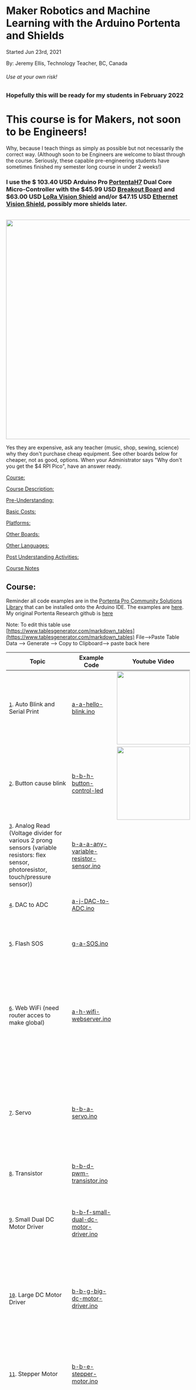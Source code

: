 # Maker Robotics and Machine Learning with the Arduino Portenta and Shields


Started Jun 23rd, 2021

By: Jeremy Ellis, Technology Teacher, BC, Canada

###### Use at your own risk!

### Hopefully this will be ready for my students in February 2022


# This course is for Makers, not soon to be Engineers! 
Why, because I teach things as simply as possible but not necessarily the correct way. (Although soon to be Engineers are welcome to blast through the course. Seriously, these capable pre-engineering students have sometimes finished my semester long course in under 2 weeks!)

### I use the $ 103.40 USD Arduino Pro [PortentaH7](https://store.arduino.cc/usa/portenta-h7) Dual Core Micro-Controller with the $45.99 USD [Breakout Board](https://store.arduino.cc/usa/portenta-breakout) and $63.00 USD [LoRa Vision Shield](https://store.arduino.cc/usa/portenta-vision-shield-lora)  and/or $47.15 USD [Ethernet Vision Shield](https://store.arduino.cc/usa/portenta-vision-shield), possibly more shields later.

<br><img src="media/ArduinoProBoards.jpg" width = 600/>

Yes they are expensive, ask any teacher (music, shop, sewing, science) why they don't purchase cheap equipment. See other boards below for cheaper, not as good, options. When your Administrator says "Why don't you get the $4 RPI Pico", have an answer ready.

[Course:](#course)  

[Course Description:](#course-description)

[Pre-Understanding:](#pre-understanding) 

[Basic Costs:](#basic-costs)

[Platforms:](#platforms) 

[Other Boards:](#other-boards) 

[Other Languages:](#other-Languages) 

[Post Understanding Activities:](#post-understanding-activites)  

[Course Notes](#course-notes)
 






## Course:

Reminder all code examples are in the [Portenta Pro Community Solutions Library](https://github.com/hpssjellis/portenta-pro-community-solutions) that can be installed onto the Arduino IDE. The examples are [here](https://github.com/hpssjellis/portenta-pro-community-solutions/tree/main/examples). My original Portenta Research github is [here](https://github.com/hpssjellis/my-examples-for-the-arduino-portentaH7)

Note: To edit this table use [https://www.tablesgenerator.com/markdown_tables](https://www.tablesgenerator.com/markdown_tables) File-->Paste Table Data --> Generate --> Copy to Clipboard--> paste back here







| Topic                          | Example Code                                                                                                                                                                 | Youtube Video | Resource Link 1 | Setup Image | To Do |
|--------------------------------|------------------------------------------------------------------------------------------------------------------------------------------------------------------------------|---------------|-----------------|--------|--------|
| <a name="1" href="#1">`1`</a>.  Auto Blink and Serial Print  | [a-a-hello-blink.ino](https://github.com/hpssjellis/portenta-pro-community-solutions/blob/main/examples/a-portentaH7-examples/a-a-hello-blink/a-a-hello-blink.ino) |      [<img src="https://img.youtube.com/vi/3E5KUT115xY/hqdefault.jpg" width=200 />](https://www.youtube.com/watch?v=3E5KUT115xY&list=PL57Dnr1H_egv1FVzAcCZVeANJMs3Hta05&index=7)         |                 |   n/a     |    Print other things and change the pattern of blinking using different colors LEDR, LEDG, LEDB, LED_BUILTIN (which is green). Note: I stay away from LEDR as red is used to show errors    |
| <a name="2" href="#2">`2`</a>.  Button cause blink          |       [b-b-h-button-control-led](https://github.com/hpssjellis/portenta-pro-community-solutions/blob/main/examples/b-portenta-h7-with-accessories/b-b-actuators/b-b-h-button-control-led/b-b-h-button-control-led.ino)                                                                                                                                                                     |    [<img src="https://img.youtube.com/vi/cwIpqYYkWFA/hqdefault.jpg" width=200 />](https://www.youtube.com/watch?v=cwIpqYYkWFA&list=PL57Dnr1H_egv1FVzAcCZVeANJMs3Hta05&index=6)           |                 |  <img src="media/b-b-h-button-control-led.jpg" width = 200/>       |   Control the LED with the button, then control multiple LED's with Multiple Buttons. Note: Can't control large current flow devices, WHY? Could you make the external LED interact like the internal LED?    |
| <a name="3" href="#3">`3`</a>. Analog Read (Voltage divider for various 2 prong sensors (variable resistors: flex sensor, photoresistor, touch/pressure sensor))                |  [b-a-a-any-variable-resistor-sensor.ino](https://github.com/hpssjellis/portenta-pro-community-solutions/blob/main/examples/b-portenta-h7-with-accessories/b-a-sensors/b-a-a-any-variable-resistor-sensor/b-a-a-any-variable-resistor-sensor.ino)                                                                                                                                                                            |               |                 |        |   Change the Resistor amount and which resistor is attached to 3V3 to get the largest most sensible range of readings.     |
| <a name="4" href="#4">`4`</a>. DAC to ADC                         |       [a-j-DAC-to-ADC.ino](https://github.com/hpssjellis/portenta-pro-community-solutions/blob/main/examples/a-portentaH7-examples/a-j-DAC-to-ADC/a-j-DAC-to-ADC.ino)                                                                                                                                                                       |               |                 |        |   Estimate the Voltage that the digital pin converts from 0 to 1, it should be close to half of 3V3     |
| <a name="5" href="#5">`5`</a>.  Flash SOS                           |     [g-a-SOS.ino](https://github.com/hpssjellis/portenta-pro-community-solutions/blob/main/examples/g-robotics-curriculum/g-a-SOS/g-a-SOS.ino)                                                                                                                                                                         |               |                 |        |   Get the code running to flash the LED_BUILTIN, then have it flash an SOS. 3 short flashes, 3 long flashes, 3 short flashes then a 5 second rest.     |
| <a name="6" href="#6">`6`</a>. Web WiFi   (need router acces to make global)                         |   [a-h-wifi-webserver.ino](https://github.com/hpssjellis/portenta-pro-community-solutions/blob/main/examples/a-portentaH7-examples/a-h-wifi-webserver/a-h-wifi-webserver.ino)                                                                                                                                                                           |               |                 |        |    Several layers to this project. Often easier to use your cell phone as a hot spot as school WiFi often has layers of security. I will still need to work with my School IT department to A. get the WiFi working and B. get an outside port. Probably wont happen. Change the buttons on the webpage to control some Actuator other than an LED    |
| <a name="7" href="#7">`7`</a>. Servo                           |      [b-b-a-servo.ino](https://github.com/hpssjellis/portenta-pro-community-solutions/blob/main/examples/b-portenta-h7-with-accessories/b-b-actuators/b-b-a-servo/b-b-a-servo.ino)                                                                                                                                                                        |               |                 |        | MUST HAVE AN EXTERIOR BATTERY TO RUN THE 6 VOLT SERVO!  I have the Pololu Servo Product number 1057, Power HD High-Torque Servo 1501MG [here](https://www.pololu.com/product/1057).  <br> To connect Portenta D5 (orange wire) GND (brown wire) to servo, <br> 6 volt battery positive (red) and Negative (brown) to servo.   |
| <a name="8" href="#8">`8`</a>. Transistor                            |      [b-b-d-pwm-transistor.ino](https://github.com/hpssjellis/portenta-pro-community-solutions/blob/main/examples/b-portenta-h7-with-accessories/b-b-actuators/b-b-d-pwm-transistor/b-b-d-pwm-transistor.ino)                                                                                                                                                                        |               |                 |        |        |
| <a name="9" href="#9">`9`</a>. Small Dual DC Motor Driver                            |       [b-b-f-small-dual-dc-motor-driver.ino](https://github.com/hpssjellis/portenta-pro-community-solutions/blob/main/examples/b-portenta-h7-with-accessories/b-b-actuators/b-b-f-small-dual-dc-motor-driver/b-b-f-small-dual-dc-motor-driver.ino)                                                                                                                                                                       |               |                 |  <img src="media/b-b-f-small-dual-dc-motor-driver.png" width = 200/>      |  Get a small motor working using it's own power supply and change the code so it does what you want. Pololu #2135 DRV8835 Dual Motor Driver Carrier  [here](https://www.pololu.com/product/2135)     |
| <a name="10" href="#10">`10`</a>. Large DC Motor Driver                          |     [b-b-g-big-dc-motor-driver.ino](https://github.com/hpssjellis/portenta-pro-community-solutions/blob/main/examples/b-portenta-h7-with-accessories/b-b-actuators/b-b-g-big-dc-motor-driver/b-b-g-big-dc-motor-driver.ino)                                                                                                                                                                         |               |                 |   <img src="media/b-b-g-big-dc-motor-driver.png" width = 200/>      |   Get a 6V motor running and change code for it to do what you want. Protect the Phton from the 6 Volt motor side. Check Pololu 1451 VNH5019 Motor Driver Carrier [here](https://www.pololu.com/product/1451)     |
| <a name="11" href="#11">`11`</a>. Stepper Motor                         |           [b-b-e-stepper-motor.ino](https://github.com/hpssjellis/portenta-pro-community-solutions/blob/main/examples/b-portenta-h7-with-accessories/b-b-actuators/b-b-e-stepper-motor/b-b-e-stepper-motor.ino)                                                                                                                                                                   |               |                 |     <img src="media/b-b-e-stepper-motor.png" width = 200/>       |   Note: This stepper needs 6V, Change code to do what you want.  Pololu 2134 DRV8834 Low-Voltage Stepper Motor Driver Carrier [here](https://www.pololu.com/product/2134)   |
| <a name="12" href="#12">`12`</a>. Serial I2C OLED                          |          [b-b-b-I2C-grove-OLED.ino](https://github.com/hpssjellis/portenta-pro-community-solutions/blob/main/examples/b-portenta-h7-with-accessories/b-b-actuators/b-b-b-I2C-grove-OLED/b-b-b-I2C-grove-OLED.ino)                                                                                                                                                                    |               |                 |   <img src="media/b-b-b-I2C-grove-OLED.png" width = 200/>      |   Have fun with this. Have it say what you want, where you want it and for how long.     |
| <a name="13" href="#13">`13`</a>.  Serial SPI Pixy2                          |           [b-a-b-pixy2-SPI.ino](https://github.com/hpssjellis/portenta-pro-community-solutions/blob/main/examples/b-portenta-h7-with-accessories/b-a-sensors/b-a-b-pixy2-SPI/b-a-b-pixy2-SPI.ino)                                                                                                                                                                   |               |                 |        |        |
| <a name="14" href="#14">`14`</a>. Serial UART FingerPrintScanner-FPS (Not Yet Working)                         |                                                                               
| <a name="15" href="#15">`15`</a>. GPS (Not Yet Working)                           |                                                                                                                                                                             |               |                 |        |        |
| <a name="16" href="#16">`16`</a>. Acclerometer (Not Yet Working)                          |                                                                                                                                                                             |               |                 |        |        |
| <a name="17" href="#17">`17`</a>. FSLP-Touch  (Not Yet Working)                         |                                                                                                                                                                              |               |                 |        |        |
| <a name="18" href="#18">`18`</a>. Range-Finder  (Not Yet Working)                         |                                                                                                                                                                              |               |                 |        |        |
| <a name="19" href="#19">`19`</a>. Serial-putty                           |                                                                                                                                                                              |               |                 |        |        |
| <a name="20" href="#20">`20`</a>. Web-IFTTT   (Not Yet Working)                       |                                                                                                                                                                              |               |                 |        |        |
| <a name="21" href="#21">`21`</a>. Ethernet-Vision-Shield  (need router acces to make global)                         |                                                                                                                                                                              |               |                 |        |   Same as WiFi  might be difficult to get an outside line. While on the same local network things should work great. At home will have to configure your router to allow outside access. At school good luck.   |
| <a name="22" href="#22">`22`</a>. SD-card-Vision-Shield                          |                                                                                                                                                                              |               |                 |        |        |
| <<a name="23" href="#23">`23`</a>. Microphone-Vision-Shield                          |                                                                                                                                                                              |               |                 |        |        |
| <a name="24" href="#24">`24`</a>. Camera-Vision-Shield                           |                                                                                                                                                                              |               |                 |        |        |
| <a name="25" href="#25">`25`</a>. Rocksetta-Machine-Learning-Sine-Wave                           |        [e-b-a-rocksetta-hello-ml-sine.ino](https://github.com/hpssjellis/portenta-pro-community-solutions/blob/main/examples/e-portenta-machine-learning/e-b-portenta-rocksetta-ml/e-b-a-rocksetta-hello-ml-sine/e-b-a-rocksetta-hello-ml-sine.ino)                                                                                                                                                                      |               |                 |        |        |
| <a name="26" href="#26">`26`</a>. Edge-Impulse-Sound-Yes-No                          |                                                                                                                                                                              |               |                 |        |        |
| <a name="27" href="#27">`27`</a>. Edge-Impulse-Vision-Brush-Tube                          |                                                                                                                                                                              |               |                 |        |        |
| <a name="28" href="#28">`28`</a>. LoRaWan-Helium/TTN                           |     [c-b-b-helium-cayenne-us915.ino](https://github.com/hpssjellis/portenta-pro-community-solutions/blob/main/examples/c-portenta-vision-shields/c-b-lorawan-specific/c-b-b-helium-cayenne-us915/c-b-b-helium-cayenne-us915.ino)                                                                                                                                                                         |               |                 |        |    Setup a LoRaWan connection on the US915 Helium network and send random "fake" temperature data. <br><br>Need to setup the Helium side: https://console.helium.com/ for what it does with the data. I use the https://io.adafruit.com/ MQTT with Cayenne encoding, but lots of other options out there.  <br>Check the helium explorer for your area https://explorer.helium.com/   |
| <a name="29" href="#29">`29`</a>. Touch Screen (Not Yet Working)                          |                                                                                                                                                                              |           |                 |        |        |
| <a name="30" href="#30">`30`</a>.                           |                                                                                                                                                                              |           |                 |        |        |
| <a name="31" href="#31">`31`</a>.                         |                                                                                                                                                                              |           |                 |        |        |

### Advances topics if time permits (or you want to be an Engineer)


| Advanced Topic                          | Example Code                                                                                                                                                                 | Youtube Video | Resource Link 1 | Setup Image | To Do |
|--------------------------------|------------------------------------------------------------------------------------------------------------------------------------------------------------------------------|---------------|-----------------|--------|--------|
| <a name="advanced0"></a>  0.  Dual Core Programming                         |                                                                                                                                                                              |               |                 |        |        |
| <a name="advanced1"></a> 1.  [WebSocket-Gitpod](https://github.com/hpssjellis/Particle-Spark-Core-Photon-Websocket-Hack)   (Not Yet Fully Working)                       |                                                                                                                                                                              |               |                 |        |        |
| <a name="advanced2"></a>  2. [Local-cpp-Compile-Gitpod](https://github.com/hpssjellis/my-gitpod-of-edge-impulse)  (Not Yet Fully Working)                         |                                                                                                                                                                              |               |                 |        |        |
| <a name="advanced3"></a>  3. LoRa using [GrumpOldPizza](https://github.com/GrumpyOldPizza/ArduinoCore-stm32l0)-Tlera-board                         |                                                                                                                                                                              |               |                 |        |        |
| <a name="advanced4"></a>  4. MQTT server (Not Yet Working)                      |                                                                                                                                                                              |               |                 |        |        |
| <a name="advanced5"></a>  5.  SerialtTransfer with Breakout Board                        |                                                                                                                                                                              |               |                 |        |        |
| <a name="advanced6"></a>  6.  ArduinoJSON with Breakout Board                        |                                                                                                                                                                              |               |                 |        |        |
| <a name="advanced7"></a>  7.                          |                                                                                                                                                                              |               |                 |        |        |
| <a name="advanced8"></a>  8.                          |                                                                                                                                                                              |               |                 |        |        |
| <a name="advanced9"></a>  9.                          |                                                                                                                                                                              |               |                 |        |        |
| <a name="advanced10"></a>  10.                          |                                                                                                                                                                              |               |                 |        |        |







## Course Description:

### First Year:

Circuit basics, Micro-controller basics (LED's buttons, wiring, breadboards), Platforms, Languages, simple sensors and actuators(screens/motors:DC, Servo, Stepper), connectors: I2C, SPI, Uart/Serial, connecting:WiFi, BLE, Ethernet, LoRaWan ([Helium](https://explorer.helium.com/coverag), [TTN The Things Network](https://www.thethingsnetwork.org/map), [Adafruit.io](https://io.adafruit.com/), [ArduinoCreate](https://www.arduino.cc/en/main/create)), possibly webSockets, Protocols:(IFTTT, MQTT, JSON, Bluetooth, ...), Machine Learning: ([Edge Impulse](https://www.edgeimpulse.com/), [My TensorFlowJS](https://www.rocksetta.com/tensorflowjs/) ), TinyML:Vision, Sound, Possibly Acceleration, Single object detection , Possibly Multiple object detection, Possibly Sensor ML, Final Project ( Proof of Concept, then with 3D printing structure, working Prototype ) Possible Javascript Machine Learning with Cell phones, web socket micro-controller connectivity.

### 2nd year: 

Blast through all first year assignments, multiple sensor and Actuators: ie: robot Arm, toy car, etc, concentrate on more Machine learning, with LoRa, WiFi, BLE and Ethernet connectivity, Sensor Machine Learning controlling Actuators, Product Prototyping.





## Pre-Understanding:
1. Circuits as multiple serial and parallel loops
2. Microcontroller Max current, Max voltage
3. Ohms Law V=IxR and Power equations
4. Electrical Safety
5. Non-microcontroller electric circuits: switch on a motor etc. I use [Snapcircuits 750](https://www.robotshop.com/en/elenco-snap-circuits-educational-series-training-program-sc-750r.html) I use the old version that comes in a box, this case version would be good, but any circuit play would be fine including online circuit visualizers.
6. My six Circuit components: Resistor, Diode, Transistor, Coil, Capacitor, Chip
7. Soldering: I don't teach it, all my examples are breadboard plug and play, also by grade 11 most of my students who are fully interested in tech have taught themselves how to solder. (I get them to do my soldering since those kids are better at it than I am!)
8. Coding: Many of my students take a Game Development Javascript programming class pre-robotics. It is a huge asset, but strangely some students take to programming like a fish to water and other students still have a hard time, even after several courses. I basically only teach 9 concepts: 1.Input/Output, 2.Variables, 3.Decisions (if statements), 4.Loops(for), 5.Functions, 6.Events, 7.Arrays, 8.Objects/Struct, 9.Classes(just using other peoples classes) 
9. 3D printing: Many of my students take a 3D printing course before or during taking robotics. Huge help for their final projects that need any structure: Most servo assignments need a structure around the servo to do something useful.
10. <b>Marking</b>: My students make videos and save to the school network. The video steps are: View a student name tag(s), then their wiring diagram they drew, the code flashed to the Portenta, then the Portenta fully wired and running, often back to the computer to show the Serial monitor or a webpage. These videos are very short as I can pause to have a longer look. Marking can also be done in person.  




## Basic Costs:

See main price list on the Portenta Pro Community Solutions Library Github [here](https://github.com/hpssjellis/portenta-pro-community-solutions/blob/main/pricelist.md)

## Platforms:   
[Arduino Regular IDE  Version 1.8.??  Download](https://www.arduino.cc/en/software) Decade long tested, works great

[Arduino New IDE Version 2.?.?  Download](https://www.arduino.cc/en/software) Has some advantages, but still fairly Beta

[Arduinio Cloud](https://docs.arduino.cc/cloud/iot-cloud/tutorials/iot-cloud-getting-started) Has online advantages, very powerful with Paid version but also has issues

[Platformio](https://platformio.org/)  Easy install of Visual Studio Code has lots of advantages, bit of a learning curve

[Draft My Gitpod of Edge impulse](https://github.com/hpssjellis/my-gitpod-of-edge-impulse) Huge learning curve, but has the benefit of complete control of cloud setup for students, loads [here](https://gitpod.io/#github.com/hpssjellis/my-gitpod-of-edge-impulse)


## Other Boards:

Some students just need to use cheaper equipment. Not everyone should be playing around with a $100 board who can't connect it properly. 
I have a class set of 15 of each of the Portenta Series <br><img src="media/Portenta-pro-boxes.jpg" width = 500/> 

Following are a few cheaper boards that could do parts of this course although the pins may be different. 

I also have a class set of 15 Seeeduino XIAO, for testing if a circuit is going to fry your board, you can't beat a $5 microcontroller. <br><br>

1. The $33.40 USD [Nano 33 Ble Sense](https://store.arduino.cc/usa/nano-33-ble-sense-with-headers) is very good for sound and accelerometer Machine Learning <br><img src="media/Arduino-nano33BleSense.jpg" width = 200/><br><br>
3. The  $19.65 USD [Particle Photon](https://store.particle.io/products/photon) 6 year student tested Curriculum is [here](https://github.com/hpssjellis/particle.io-photon-high-school-robotics) with videos [here](https://www.youtube.com/playlist?list=PL57Dnr1H_egsL0r4RXPA4PY2yZhOJk5Nr). I still start my students on this very easy to use platform!<br><img src="media/Particle-photon.jpg" width = 200/><br><br>
4. The $5.40 USD [Seeeduino XIAO](https://www.seeedstudio.com/Seeeduino-XIAO-Arduino-Microcontroller-SAMD21-Cortex-M0+-p-4426.html)  Only a limited number of pins to use<br><img src="media/Seeeduino-xiao.jpg" width = 200/><br><br>
5. The $129 USD [Sony Spresense Kit](https://shop.framos.com/us/spresense) with Breakout Board and Camera and now works on the Arduino IDE. Absolutely nothing wrong with this board, I have just not yet got it doing Machine Learning on the Arduino IDE yet. Note: uses LED0, LED1, LED2, LED4 instead of LEDB, LEDG, LEDR <br><img src="media/Sony-spresense-kit.jpg" width = 200/><br><br>
6. The $25.50 USD [Arduino Nano-RP2040-Connect](https://store.arduino.cc/usa/nano-rp2040-connect-with-headers) Is very new but has lots of potential over the RPI Pico as it has WiFi and BLE onboard.<br> <img src="media/Arduino-nanoRP2040-connect.jpg" width = 200/><br><br><br>
7. The $4 USD [Raspberry Pi Pico](https://www.raspberrypi.org/products/raspberry-pi-pico/) Amazing board, see above. <br><br>
8. The $25.00 USD [ArducamPico-4ML](https://www.arducam.com/raspberry-pi-pico-machine-learning/) This board looks like it would be perfect for machine learning with a mini screen and camera but I have never got it properly working on the Arduino IDE.<br><img src="media/ArducamPico-4ml.jpg" width = 200/> <br><br>


## Other Languages:
I use the [Arduino MBED core](https://github.com/arduino/ArduinoCore-mbed)   Arduino's on going attempt to simplify the MBED Arm programming OS, but there are other options:

1. [micro-Python](https://micropython.org/) The Portenta actually runs micro-python through the [OpenMV platform](https://openmv.io/) For Python lovers this is another. Note: Python is very fast to run, whereas Arduino code  (C++) must be compiled and can take a long time for each compile, theoretically the Arduino code is faster on the board.

2. [Circuit-Python](https://learn.adafruit.com/welcome-to-circuitpython) Another version of Python for micro-controllers by Adafruit which is a very maker friendly company. Does not support the Portenta but supports lots of other boards

4. [Javascript](https://www.rocksetta.com/tensorflowjs/beginner-examples/tfjs06-javascript.html): I have not really seen a Javascript language that looks any easier than C++ yet for a micro-controller. I am open to suggestions, there are lots of attempts. (For web pages, Javascript is awesome. Note: Websockets is a way for micro-controllers to interact with wewpages in realtime)

5. [Visuino](https://www.visuino.com/) A Visual programming drag and drop code creator for the Arduino may soon have Portenta compatibility, probably the future of Makers using micro-controllers as the actual coding is minimal 


## Post Understanding Activities: The Final Porject!

1. I have students try to stay away from final projects using Water or AC home 120/240 volts for obvious electrical safety precautions. I also have them stay away from drones as the commercial ones are very good and student testing their software with drones is too easy to smash your entire project.
2.  Individual Final Project with at least one sensor and one actuator
    1. Proof of Concept (POC) Sensor Actuator working
    2. Useful and/or fun
    3. Structure designed (3d Printed if needed)
    4. Final Project Prototype ready
    5. Can it be sold? If so how much. Is it worth it?
3. If time, final project with more sensors and actuators
4. If time, Group Project



## Course Notes:

1. Made for Makers not for future [Mechatronic Engineers](https://en.wikipedia.org/wiki/Mechatronics): Why? This course is to inspire Makers and future engineers, but to simplify the teaching I teach some things different than an Engineer would prefer. Few students I see have the: Drive, Ability and Finances to become Engineers. The students who could become an Engineer typically ignores me and get their assignments done really fast. Example: I code Javascript using Notepad.exe on windows, I don't even use Notepad++ a soon to be engineer might load a different editor like "[Atom](https://atom.io/)" and I am fine with that, I just don't want to waste my teaching time getting editors installed on school and student home computers, and then waste another 3 weeks teaching how to effectively use the editor.

Examples of things I do that drive Engineers crazy:

1. Itterators: say in a "for" loop. I use "myCount" (I put "my" before every funciton or variable we create, so students know not to google them), Software Engineer "i"
2. Engineers will make a pin variable say called ```pin12``` and assign it to a pin say 6. And then throughout the program refer to ```pin12```, which confuses average students. I just use ```D6``` throughout the code so students know that this is digital pin 6. If they have to change it they just search and replace, but that drives Engineers crazy.
3. Files: I put everything that does one thing into one file, Software Engineer: multiple files in multiple folders because they have the IQ to keep track of them.
4. I use Notepad as an editor, Engineer's typically would use anything but Notepad.
5. I don't comment anything that can be googled, as the more writing stresses students out I also use camelCase long names to describe variables. Engineers, should comment everything.
6. I try to get things working without a ton of theory, since interested students can lookup the theory. Engineers, theory first.
7. I really should use [fritzing diagrams](https://fritzing.org/) for all my videos, but I have students make their own diagrams in anyway they like, and then they use their own diagram to connect the circuit. I find they have then thought more about it. Also I prefer students to read the top of the sketch as the connection information is often there and no diagram is available.






By: Jeremy Ellis, Tech Teacher, BC, Canada

###### Use at your own risk!

My Github: [hpssjellis](https://github.com/hpssjellis?tab=repositories) , My twitter: [@rocksetta](https://twitter.com/rocksetta) , my Website [rocksetta.com](https://www.rocksetta.com/) My Arduino Forum [jerteach](https://forum.arduino.cc/u/jerteach/activity) my Edge Impulse Forum [rocksetta](https://forum.edgeimpulse.com/u/rocksetta/activity)

